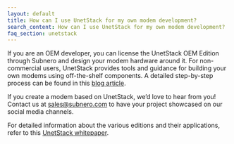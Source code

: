 ```yaml
---
layout: default
title: How can I use UnetStack for my own modem development?
search_content: How can I use UnetStack for my own modem development?
faq_section: unetstack
---
```


If you are an OEM developer, you can license the UnetStack OEM Edition through Subnero and design your modem hardware around it. For non-commercial users, UnetStack provides tools and guidance for building your own modems using off-the-shelf components. A detailed step-by-step process can be found in this [blog article](https://blog.unetstack.net/Project-Sabine-Low-cost-DIY-underwater-modem-using-COTS-components-and-Unet-audio).

If you create a modem based on UnetStack, we’d love to hear from you! Contact us at sales@subnero.com to have your project showcased on our social media channels.

For detailed information about the various editions and their applications, refer to this [UnetStack whitepaper](https://subnero.com/brochures/unlocking-underwater-connectivity.pdf).
